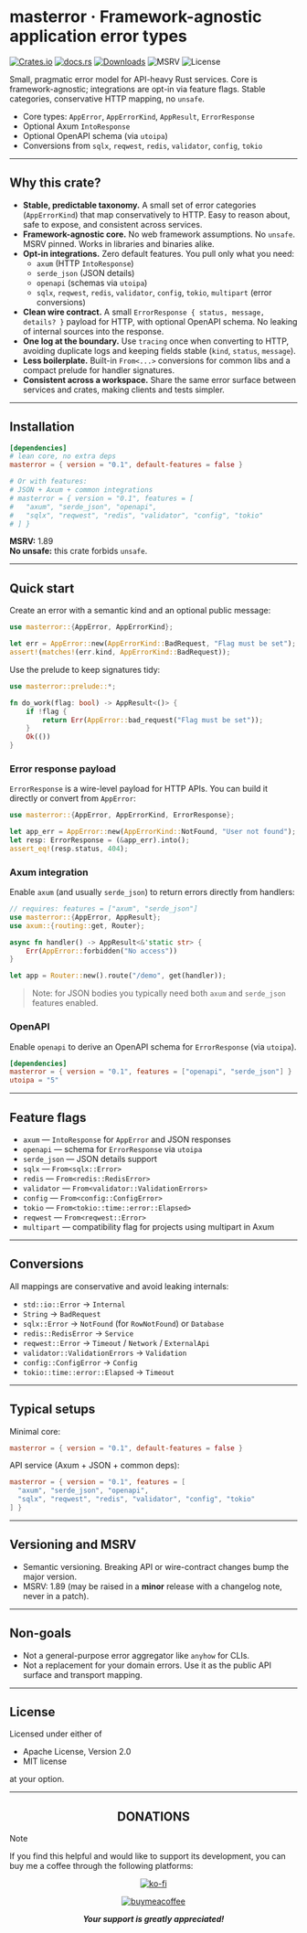 # masterror · Framework-agnostic application error types

[![Crates.io](https://img.shields.io/crates/v/masterror)](https://crates.io/crates/masterror)
[![docs.rs](https://img.shields.io/docsrs/masterror)](https://docs.rs/masterror)
[![Downloads](https://img.shields.io/crates/d/masterror)](https://crates.io/crates/masterror)
![MSRV](https://img.shields.io/badge/MSRV-1.89-blue)
![License](https://img.shields.io/badge/License-MIT%20or%20Apache--2.0-informational)

Small, pragmatic error model for API-heavy Rust services. Core is framework-agnostic; integrations are opt-in via feature flags. Stable categories, conservative HTTP mapping, no `unsafe`.

- Core types: `AppError`, `AppErrorKind`, `AppResult`, `ErrorResponse`
- Optional Axum `IntoResponse`
- Optional OpenAPI schema (via `utoipa`)
- Conversions from `sqlx`, `reqwest`, `redis`, `validator`, `config`, `tokio`

---

## Why this crate?

- **Stable, predictable taxonomy.** A small set of error categories (`AppErrorKind`) that map conservatively to HTTP. Easy to reason about, safe to expose, and consistent across services.
- **Framework-agnostic core.** No web framework assumptions. No `unsafe`. MSRV pinned. Works in libraries and binaries alike.
- **Opt-in integrations.** Zero default features. You pull only what you need:
  - `axum` (HTTP `IntoResponse`)
  - `serde_json` (JSON details)
  - `openapi` (schemas via `utoipa`)
  - `sqlx`, `reqwest`, `redis`, `validator`, `config`, `tokio`, `multipart` (error conversions)
- **Clean wire contract.** A small `ErrorResponse { status, message, details? }` payload for HTTP, with optional OpenAPI schema. No leaking of internal sources into the response.
- **One log at the boundary.** Use `tracing` once when converting to HTTP, avoiding duplicate logs and keeping fields stable (`kind`, `status`, `message`).
- **Less boilerplate.** Built-in `From<...>` conversions for common libs and a compact prelude for handler signatures.
- **Consistent across a workspace.** Share the same error surface between services and crates, making clients and tests simpler.

---

## Installation

```toml
[dependencies]
# lean core, no extra deps
masterror = { version = "0.1", default-features = false }

# Or with features:
# JSON + Axum + common integrations
# masterror = { version = "0.1", features = [
#   "axum", "serde_json", "openapi",
#   "sqlx", "reqwest", "redis", "validator", "config", "tokio"
# ] }
```

**MSRV:** 1.89  
**No unsafe:** this crate forbids `unsafe`.

---

## Quick start

Create an error with a semantic kind and an optional public message:

```rust
use masterror::{AppError, AppErrorKind};

let err = AppError::new(AppErrorKind::BadRequest, "Flag must be set");
assert!(matches!(err.kind, AppErrorKind::BadRequest));
```

Use the prelude to keep signatures tidy:

```rust
use masterror::prelude::*;

fn do_work(flag: bool) -> AppResult<()> {
    if !flag {
        return Err(AppError::bad_request("Flag must be set"));
    }
    Ok(())
}
```

### Error response payload

`ErrorResponse` is a wire-level payload for HTTP APIs. You can build it directly or convert from `AppError`:

```rust
use masterror::{AppError, AppErrorKind, ErrorResponse};

let app_err = AppError::new(AppErrorKind::NotFound, "User not found");
let resp: ErrorResponse = (&app_err).into();
assert_eq!(resp.status, 404);
```

### Axum integration

Enable `axum` (and usually `serde_json`) to return errors directly from handlers:

```rust
// requires: features = ["axum", "serde_json"]
use masterror::{AppError, AppResult};
use axum::{routing::get, Router};

async fn handler() -> AppResult<&'static str> {
    Err(AppError::forbidden("No access"))
}

let app = Router::new().route("/demo", get(handler));
```

> Note: for JSON bodies you typically need both `axum` and `serde_json` features enabled.

### OpenAPI

Enable `openapi` to derive an OpenAPI schema for `ErrorResponse` (via `utoipa`).

```toml
[dependencies]
masterror = { version = "0.1", features = ["openapi", "serde_json"] }
utoipa = "5"
```

---

## Feature flags

- `axum` — `IntoResponse` for `AppError` and JSON responses  
- `openapi` — schema for `ErrorResponse` via `utoipa`  
- `serde_json` — JSON details support  
- `sqlx` — `From<sqlx::Error>`  
- `redis` — `From<redis::RedisError>`  
- `validator` — `From<validator::ValidationErrors>`  
- `config` — `From<config::ConfigError>`  
- `tokio` — `From<tokio::time::error::Elapsed>`  
- `reqwest` — `From<reqwest::Error>`  
- `multipart` — compatibility flag for projects using multipart in Axum

---

## Conversions

All mappings are conservative and avoid leaking internals:

- `std::io::Error` → `Internal`
- `String` → `BadRequest`
- `sqlx::Error` → `NotFound` (for `RowNotFound`) or `Database`
- `redis::RedisError` → `Service`
- `reqwest::Error` → `Timeout` / `Network` / `ExternalApi`
- `validator::ValidationErrors` → `Validation`
- `config::ConfigError` → `Config`
- `tokio::time::error::Elapsed` → `Timeout`

---

## Typical setups

Minimal core:
```toml
masterror = { version = "0.1", default-features = false }
```

API service (Axum + JSON + common deps):
```toml
masterror = { version = "0.1", features = [
  "axum", "serde_json", "openapi",
  "sqlx", "reqwest", "redis", "validator", "config", "tokio"
] }
```

---

## Versioning and MSRV

- Semantic versioning. Breaking API or wire-contract changes bump the major version.  
- MSRV: 1.89 (may be raised in a **minor** release with a changelog note, never in a patch).

---

## Non-goals

- Not a general-purpose error aggregator like `anyhow` for CLIs.  
- Not a replacement for your domain errors. Use it as the public API surface and transport mapping.

---

## License

Licensed under either of

- Apache License, Version 2.0
- MIT license

at your option.

---

<div align="center">
<h2 id='donations'  style="text-align: center;">DONATIONS</h2>
</div>

> [!NOTE]
> If you find this helpful and would like to support its development, you can buy me a coffee through the following platforms:

<div align="center">

[![ko-fi](https://www.ko-fi.com/img/githubbutton_sm.svg)](https://ko-fi.com/rozanov)

[![buymeacoffee](https://img.buymeacoffee.com/button-api/?username=YOUR_BMC_USERNAME&button_colour=FFDD00&font_colour=000000&font_family=Cookie&outline_colour=000000)](https://www.buymeacoffee.com/raprogramm)

**_Your support is greatly appreciated!_**

</div>

